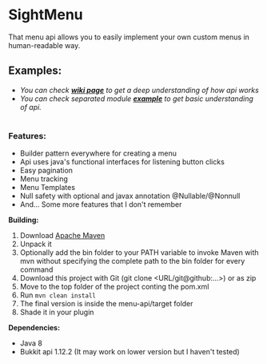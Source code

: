 # SightMenu
That menu api allows you to easily implement your own custom menus in human-readable way.


## **Examples:**
  * *You can check **[wiki page](https://github.com/hyndor/SightMenu/wiki)** to get a deep understanding of how api works*
  * *You can check separated module [**example**](https://github.com/hyndor/SightMenu/tree/master/example/src/main/java/ru/hyndo/signmenu/example) to get basiс understanding of api.*
#

### **Features:**
  * Builder pattern everywhere for creating a menu
  * Api uses java's functional interfaces for listening button clicks
  * Easy pagination
  * Menu tracking
  * Menu Templates
  * Null safety with optional and javax annotation @Nullable/@Nonnull
  * And... Some more features that I don't remember
 
**Building:**
  1. Download [Apache Maven](https://maven.apache.org/download.cgi)
  2. Unpack it
  3. Optionally add the bin folder to your PATH variable to invoke Maven with mvn without specifying the complete path to the bin folder for every command
  4. Download this project with Git (git clone <URL/git@github:...>) or as zip
  5. Move to the top folder of the project conting the pom.xml
  6. Run ```mvn clean install```
  7. The final version is inside the menu-api/target folder
  8. Shade it in your plugin
  
  
**Dependencies:**
  * Java 8
  * Bukkit api 1.12.2 (It may work on lower version but I haven't tested)
